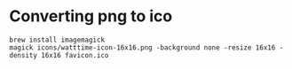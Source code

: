 # Converting png to ico
```
brew install imagemagick
magick icons/watttime-icon-16x16.png -background none -resize 16x16 -density 16x16 favicon.ico
```